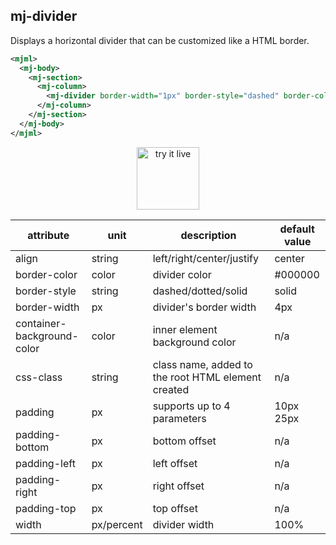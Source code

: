 ## mj-divider

Displays a horizontal divider that can be customized like a HTML border.

```xml
<mjml>
  <mj-body>
    <mj-section>
      <mj-column>
        <mj-divider border-width="1px" border-style="dashed" border-color="lightgrey" />
      </mj-column>
    </mj-section>
  </mj-body>
</mjml>
```

<p style="text-align: center;" >
  <a href="https://mjml.io/try-it-live/components/divider">
    <img width="100px" src="https://mjml.io/assets/img/svg/TRYITLIVE.svg" alt="try it live" />
  </a>
</p>

| attribute                  | unit       | description                                        | default value |
| -------------------------- | -----------| -------------------------------------------------- | ------------- |
| align                      | string     | left/right/center/justify                          | center        |
| border-color               | color      | divider color                                      | #000000       |
| border-style               | string     | dashed/dotted/solid                                | solid         |
| border-width               | px         | divider's border width                             | 4px           |
| container-background-color | color      | inner element background color                     | n/a           |
| css-class                  | string     | class name, added to the root HTML element created | n/a           |
| padding                    | px         | supports up to 4 parameters                        | 10px 25px     |
| padding-bottom             | px         | bottom offset                                      | n/a           |
| padding-left               | px         | left offset                                        | n/a           |
| padding-right              | px         | right offset                                       | n/a           |
| padding-top                | px         | top offset                                         | n/a           |
| width                      | px/percent | divider width                                      | 100%          |
